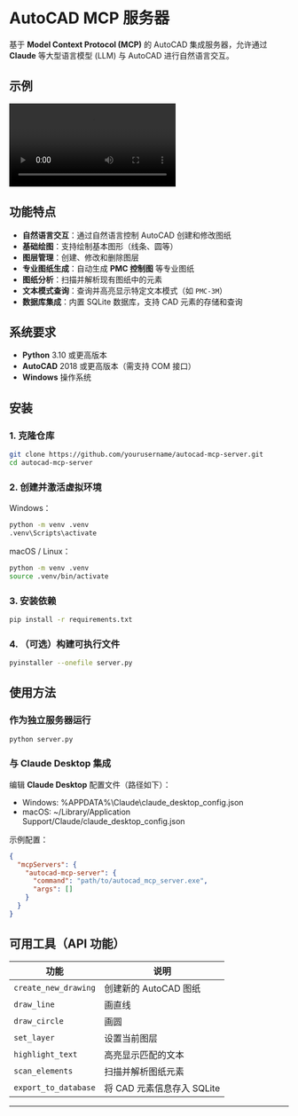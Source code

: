
# AutoCAD MCP 服务器

基于 **Model Context Protocol (MCP)** 的 AutoCAD 集成服务器，允许通过 **Claude** 等大型语言模型 (LLM) 与 AutoCAD 进行自然语言交互。

## 示例
![Demo Video](video.mp4)

## 功能特点

- **自然语言交互**：通过自然语言控制 AutoCAD 创建和修改图纸  
- **基础绘图**：支持绘制基本图形（线条、圆等）  
- **图层管理**：创建、修改和删除图层  
- **专业图纸生成**：自动生成 **PMC 控制图** 等专业图纸  
- **图纸分析**：扫描并解析现有图纸中的元素  
- **文本模式查询**：查询并高亮显示特定文本模式（如 `PMC-3M`）  
- **数据库集成**：内置 SQLite 数据库，支持 CAD 元素的存储和查询  

## 系统要求

- **Python** 3.10 或更高版本  
- **AutoCAD** 2018 或更高版本（需支持 COM 接口）  
- **Windows** 操作系统  

## 安装

### 1. 克隆仓库

```sh
git clone https://github.com/yourusername/autocad-mcp-server.git
cd autocad-mcp-server
```

### 2. 创建并激活虚拟环境

Windows：
```sh
python -m venv .venv
.venv\Scripts\activate
```

macOS / Linux：
```sh
python -m venv .venv
source .venv/bin/activate
```

### 3. 安装依赖

```sh
pip install -r requirements.txt
```

### 4. （可选）构建可执行文件

```sh
pyinstaller --onefile server.py
```

## 使用方法

### 作为独立服务器运行

```sh
python server.py
```

### 与 **Claude Desktop** 集成

编辑 **Claude Desktop** 配置文件（路径如下）：  

- Windows: %APPDATA%\Claude\claude_desktop_config.json  
- macOS: ~/Library/Application Support/Claude/claude_desktop_config.json  

示例配置：

```json
{
  "mcpServers": {
    "autocad-mcp-server": {
      "command": "path/to/autocad_mcp_server.exe",
      "args": []
    }
  }
}
```

## 可用工具（API 功能）

| 功能 | 说明 |
|------|------|
| `create_new_drawing` | 创建新的 AutoCAD 图纸 |
| `draw_line` | 画直线 |
| `draw_circle` | 画圆 |
| `set_layer` | 设置当前图层 |
| `highlight_text` | 高亮显示匹配的文本 |
| `scan_elements` | 扫描并解析图纸元素 |
| `export_to_database` | 将 CAD 元素信息存入 SQLite |

---
